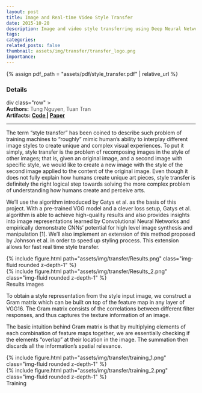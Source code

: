 ```yaml
---
layout: post
title: Image and Real-time Video Style Transfer
date: 2015-10-20
description: Image and video style transferring using Deep Neural Network
tags: 
categories:
related_posts: false
thumbnail: assets/img/transfer/transfer_logo.png
importance: 
---
```

{% assign pdf_path = "assets/pdf/style_transfer.pdf" | relative_url %}
<h3> Details </h3>
div class="row" >
    <div class="col-sm-3" style="font-weight:300;"> 
    <strong> Authors:</strong> Tung Nguyen, Tuan Tran
    </div> 
</div>
<div class="row" >
    <div class="col-sm-3" style="font-weight:300;"> 
    <strong>Artifacts: <a href="https://github.com/tungdnguyen/style-transfer"> Code </a> | 
    <a href="{{ pdf_path | relative_url }}"> Paper </a> </strong>
    </div>
</div>
<hr>

The term “style transfer” has been coined to describe such problem of training machines to “roughly” mimic human’s ability to interplay different image styles to create unique and complex visual experiences. To put it simply, style transfer is the problem of recomposing images in the style of other images; that is, given an original image, and a second image with specific style, we would like to create a new image with the style of the second image applied to the content of the original image. Even though it does not fully explain how humans create unique art pieces, style transfer is definitely the right logical step towards solving the more complex problem of understanding how humans create and perceive arts.

We’ll use the algorithm introduced by Gatys et al. as the basis of this project. With a pre-trained VGG model and a clever loss setup, Gatys et al. algorithm is able to achieve high-quality results and also provides insights into image representations learned by Convolutional Neural Networks and empirically demonstrate CNNs’ potential for high level image synthesis and manipulation [1]. We’ll also implement an extension of this method proposed by Johnson et al. in order to speed up styling process. This extension allows for fast real time style transfer.

<div class="row mt-3">
        {% include figure.html path="assets/img/transfer/Results.png" class="img-fluid rounded z-depth-1" %}
</div>
<div class="row mt-3">
        {% include figure.html path="assets/img/transfer/Results_2.png" class="img-fluid rounded z-depth-1" %}
</div>
<div class="caption">
    Results images
</div>


To obtain a style representation from the style input image, we construct a Gram matrix which can be built on top of the feature map in any layer of VGG16. The Gram matrix consists of the correlations between different filter responses, and thus captures the texture information of an image. 

The basic intuition behind Gram matrix is that by multiplying elements of each combination of feature maps together, we are essentially checking if the elements “overlap” at their location in the image. The summation then discards all the information’s spatial relevance.


<div class="row mt-3">
        {% include figure.html path="assets/img/transfer/training_1.png" class="img-fluid rounded z-depth-1" %}
</div>
<div class="row mt-3">
        {% include figure.html path="assets/img/transfer/training_2.png" class="img-fluid rounded z-depth-1" %}
</div>
<div class="caption">
    Training
</div>